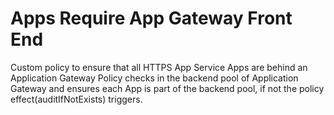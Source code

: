 # Apps Require App Gateway Front End

Custom policy to ensure that all HTTPS App Service Apps are behind an Application Gateway
Policy checks in the backend pool of Application Gateway and ensures each App is part of the backend pool, if not the policy effect(auditIfNotExists) triggers.
